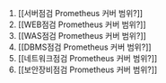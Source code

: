 1. [[서버점검 Prometheus 커버 범위?]]
2. [[WEB점검 Prometheus 커버 범위?]]
3. [[WAS점검 Prometheus 커버 범위?]]
4. [[DBMS점검 Prometheus 커버 범위?]]
5. [[네트워크점검 Prometheus 커버 범위?]]
6. [[보안장비점검 Prometheus 커버 범위?]]